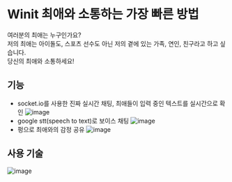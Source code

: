 # Winit 최애와 소통하는 가장 빠른 방법
여러분의 최애는 누구인가요? <br>
저의 최애는 아이돌도, 스포츠 선수도 아닌
저의 곁에 있는 가족, 연인, 친구라고 하고 싶습니다. <br>
당신의 최애와 소통하세요!

## 기능
- socket.io를 사용한 진짜 실시간 채팅, 최애들이 입력 중인 텍스트를 실시간으로 확인
![image](https://github.com/user-attachments/assets/b5c9f713-a9b1-4522-838c-aafd53b7d66d)
- google stt(speech to text)로 보이스 채팅
![image](https://github.com/user-attachments/assets/40e8a382-6a43-4269-872e-617fa0a7e206)
- 펑으로 최애와의 감정 공유
![image](https://github.com/user-attachments/assets/244da683-6189-4c51-b5ff-39a8064231cd)

## 사용 기술
![image](https://github.com/user-attachments/assets/2dc2266a-da37-4e09-8119-9245b144d710)
